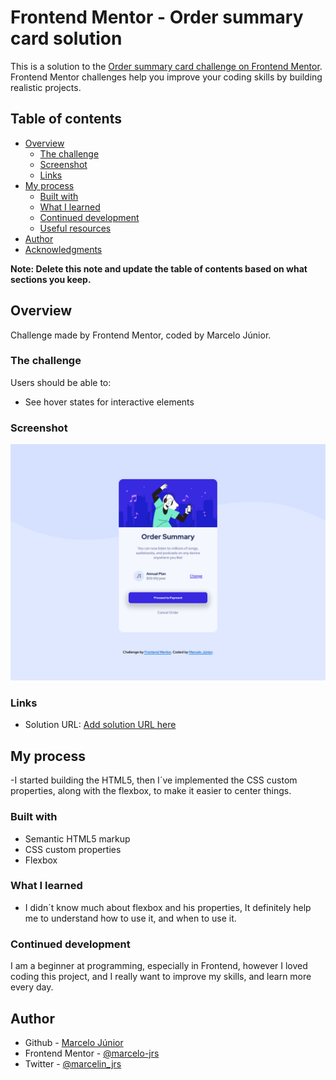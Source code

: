# Frontend Mentor - Order summary card solution

This is a solution to the [Order summary card challenge on Frontend Mentor](https://www.frontendmentor.io/challenges/order-summary-component-QlPmajDUj). Frontend Mentor challenges help you improve your coding skills by building realistic projects. 

## Table of contents

- [Overview](#overview)
  - [The challenge](#the-challenge)
  - [Screenshot](#screenshot)
  - [Links](#links)
- [My process](#my-process)
  - [Built with](#built-with)
  - [What I learned](#what-i-learned)
  - [Continued development](#continued-development)
  - [Useful resources](#useful-resources)
- [Author](#author)
- [Acknowledgments](#acknowledgments)

**Note: Delete this note and update the table of contents based on what sections you keep.**

## Overview

Challenge made by Frontend Mentor, coded by Marcelo Júnior.

### The challenge

Users should be able to:

- See hover states for interactive elements

### Screenshot

![](design/Screenshot.png)

### Links

- Solution URL: [Add solution URL here](https://github.com/marcelo-jrs/Order-summary-component-challenge-hub)

## My process

-I started building the HTML5, then I´ve implemented the CSS custom properties, along with the flexbox, to make it easier to center things.

### Built with

- Semantic HTML5 markup
- CSS custom properties
- Flexbox

### What I learned

- I didn´t know much about flexbox and his properties, It definitely help me to understand how to use it, and when to use it.

### Continued development

I am a beginner at programming, especially in Frontend, however I loved coding this project, and I really want to improve my skills, and learn more every day.

## Author

- Github - [Marcelo Júnior](https://github.com/marcelo-jrs)
- Frontend Mentor - [@marcelo-jrs](https://www.frontendmentor.io/profile/marcelo-jrs)
- Twitter - [@marcelin_jrs](https://twitter.com/marcelin_jrs)
